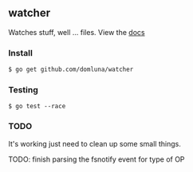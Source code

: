 watcher
-------

Watches stuff, well ... files.
View the [docs](https://godoc.org/github.com/domluna/watcher)

### Install

```sh
$ go get github.com/domluna/watcher
```

### Testing

```
$ go test --race
```

### TODO

It's working just need to clean up some small things.

TODO: finish parsing the fsnotify event for type of OP
